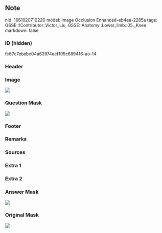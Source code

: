 ## Note
nid: 1661020710220
model: Image Occlusion Enhanced-eb4ea-2285a
tags: GSSE::!Contributor::Victor_Liu, GSSE::Anatomy::Lower_limb::05._Knee
markdown: false

### ID (hidden)
fc67c7ebebc04a63974ecf105c689416-ao-14

### Header


### Image
<img src="tmpctbo768z.png">

### Question Mask
<img src="fc67c7ebebc04a63974ecf105c689416-ao-14-Q.svg">

### Footer


### Remarks


### Sources


### Extra 1


### Extra 2


### Answer Mask
<img src="fc67c7ebebc04a63974ecf105c689416-ao-14-A.svg">

### Original Mask
<img src="fc67c7ebebc04a63974ecf105c689416-ao-O.svg">
